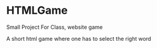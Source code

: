 # HTMLGame
Small Project For Class, website game

A short html game where one has to select the right word
